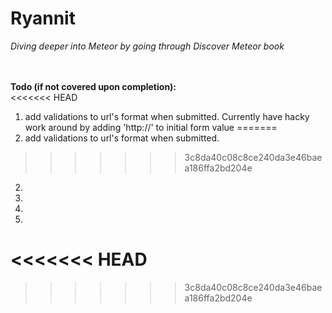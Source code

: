 # Ryannit
*Diving deeper into Meteor by going through Discover Meteor book*
<br />
<br />
<br />
  
**Todo (if not covered upon completion):**  
<<<<<<< HEAD
1. add validations to url's format when submitted. Currently have hacky work around by adding 'http://' to initial form value
=======
1. add validations to url's format when submitted.   
>>>>>>> 3c8da40c08c8ce240da3e46baea186ffa2bd204e
2.  
3.  
4.  
5.  
<<<<<<< HEAD
=======

>>>>>>> 3c8da40c08c8ce240da3e46baea186ffa2bd204e
